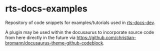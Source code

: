 # rts-docs-examples

Repository of code snippets for examples/tutorials used in [rts-docs-dev](https://github.com/NYU-RTS/rts-docs-dev).

A plugin may be used within the docusaurus to incorporate source code from here directly in the future via https://github.com/christian-bromann/docusaurus-theme-github-codeblock.
